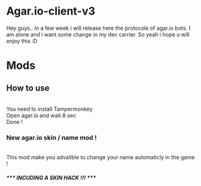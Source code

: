 # Agar.io-client-v3
Hey guys.. In a few week i will release here the protocole of agar.io bots. 
I am alone and i want some change in my dev carrier. 
So yeah i hope u will enjoy this :D

# Mods

<h2> How to use </h2>

<br> You need to install Tampermonkey 
<br> Open agar.io and wait 8 sec
<br> Done !

<h3> New agar.io skin / name mod !</h3>
<br> This mod make you advalible to change your name automaticly in the game !
<h5> *** INCUDING A SKIN HACK !!! *** </h5>
